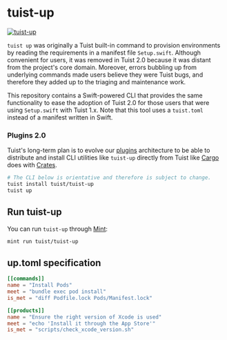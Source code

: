 # tuist-up

[![tuist-up](https://github.com/tuist/tuist-up/actions/workflows/tuist-up.yml/badge.svg)](https://github.com/tuist/tuist-up/actions/workflows/tuist-up.yml)

`tuist up` was originally a Tuist built-in command to provision environments by reading the requirements in a manifest file `Setup.swift`.
Although convenient for users,
it was removed in Tuist 2.0 because it was distant from the project's core domain.
Moreover,
errors bubbling up from underlying commands made users believe they were Tuist bugs,
and therefore they added up to the triaging and maintenance work.

This repository contains a Swift-powered CLI that provides the same functionality to ease the adoption of Tuist 2.0 for those users that were using `Setup.swift` with Tuist 1.x. Note that this tool uses a `tuist.toml` instead of a manifest written in Swift.

### Plugins 2.0

Tuist's long-term plan is to evolve our [plugins](https://github.com/tuist/tuist/discussions/3411) architecture to be able to distribute and install CLI utilities like `tuist-up` directly from Tuist like [Cargo](https://crates.io/) does with [Crates](https://crates.io/).

```bash
# The CLI below is orientative and therefore is subject to change.
tuist install tuist/tuist-up
tuist up
```

## Run tuist-up

You can run `tuist-up` through [Mint](https://github.com/yonaskolb/Mint):

```bash
mint run tuist/tuist-up
```

## up.toml specification

```toml
[[commands]]
name = "Install Pods"
meet = "bundle exec pod install"
is_met = "diff Podfile.lock Pods/Manifest.lock"

[[products]]
name = "Ensure the right version of Xcode is used"
meet = "echo 'Install it through the App Store'"
is_met = "scripts/check_xcode_version.sh"
```